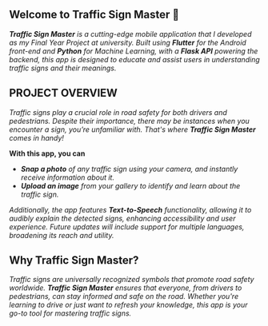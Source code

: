 ## Welcome to Traffic Sign Master 🚦
_**Traffic Sign Master** is a cutting-edge mobile application that I developed as my Final Year Project at university. Built using **Flutter** for the Android front-end and **Python** for Machine Learning, with a **Flask API** powering the backend, this app is designed to educate and assist users in understanding traffic signs and their meanings._

## PROJECT OVERVIEW
_Traffic signs play a crucial role in road safety for both drivers and pedestrians. Despite their importance, there may be instances when you encounter a sign, you’re unfamiliar with. That's where **Traffic Sign Master** comes in handy!_

**With this app, you can**
* _**Snap a photo** of any traffic sign using your camera, and instantly receive information about it._
* _**Upload an image** from your gallery to identify and learn about the traffic sign._

_Additionally, the app features **Text-to-Speech** functionality, allowing it to audibly explain the detected signs, enhancing accessibility and user experience. Future updates will include support for multiple languages, broadening its reach and utility._

## Why Traffic Sign Master?
_Traffic signs are universally recognized symbols that promote road safety worldwide. **Traffic Sign Master** ensures that everyone, from drivers to pedestrians, can stay informed and safe on the road. Whether you're learning to drive or just want to refresh your knowledge, this app is your go-to tool for mastering traffic signs._
